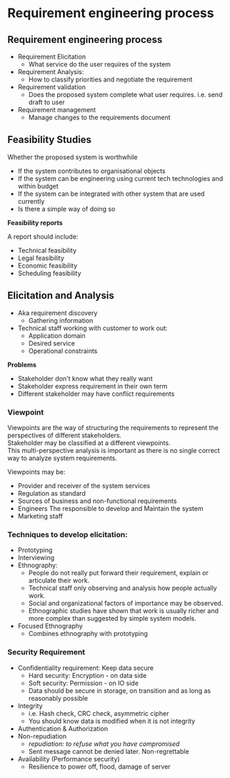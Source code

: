 # Requirement engineering process

## Requirement engineering process
- Requirement Elicitation
    - What service do the user requires of the system
- Requirement Analysis: 
    - How to classify priorities and negotiate the requirement
- Requirement validation
    - Does the proposed system complete what user requires. i.e. send draft to user 
- Requirement management
    - Manage changes to the requirements document

## Feasibility Studies
Whether the proposed system is worthwhile

- If the system contributes to organisational objects
- If the system can be engineering using current tech technologies and within budget
- If the system can be integrated with other system that are used currently
- Is there a simple way of doing so
   
**Feasibility reports**  

A report should include:

- Technical feasibility
- Legal feasibility
- Economic feasibility
- Scheduling feasibility

## Elicitation and Analysis
- Aka requirement discovery
    - Gathering information
- Technical staff working with customer to work out:
    - Application domain
    - Desired service
    - Operational constraints

**Problems**

- Stakeholder don't know what they really want
- Stakeholder express requirement in their own term
- Different stakeholder may have conflict requirements
  
### Viewpoint

Viewpoints are the way of structuring the requirements to represent the perspectives of different stakeholders.  
Stakeholder may be classified at a different viewpoints.  
This multi-perspective analysis is important as there is no single correct way to analyze system requirements.

Viewpoints may be:

- Provider and receiver of the system services
- Regulation as standard
- Sources of business and non-functional requirements
- Engineers The responsible to develop and Maintain the system
- Marketing staff

### Techniques to develop elicitation:
- Prototyping
- Interviewing
- Ethnography:
    - People do not really put forward their requirement, explain or articulate their work.
    - Technical staff only observing and analysis how people actually work.
    - Social and organizational factors of importance may be observed.
    - Ethnographic studies have shown that work is usually richer and more complex than suggested by simple system models.
- Focused Ethnography
    - Combines ethnography with prototyping

### Security Requirement
- Confidentiality requirement: Keep data secure
    - Hard security: Encryption - on data side
    - Soft security: Permission - on IO side
    - Data should be secure in storage, on transition and as long as reasonably possible
- Integrity
    - i.e. Hash check, CRC check, asymmetric cipher
    - You should know data is modified when it is not integrity
- Authentication & Authorization
- Non-repudiation
    - *repudiation: to refuse what you have compromised*
    - Sent message cannot be denied later. Non-regrettable
- Availability (Performance security)
    - Resilience to power off, flood, damage of server